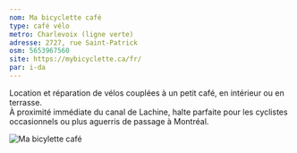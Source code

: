 ```yaml
---
nom: Ma bicyclette café
type: café vélo
metro: Charlevoix (ligne verte)
adresse: 2727, rue Saint-Patrick
osm: 5653967560
site: https://mybicyclette.ca/fr/
par: i-da
---
```


Location et réparation de vélos couplées à un petit café, en intérieur ou en terrasse.  
À proximité immédiate du canal de Lachine, halte parfaite pour les cyclistes occasionnels ou plus aguerris de passage à Montréal.  


![Ma bicylette café](./media/ma-bicyclette-cafe.jpg)
